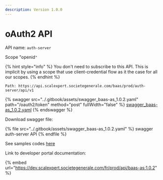 ```yaml
---
description: Version 1.0.0
---
```


# oAuth2 API

API name: `auth-server`

Scope "openid`"`

{% hint style="info" %}
You don't need to subscribe to this API. This is implicit by using a scope that use client-credential flow as it the case for all our scopes.&#x20;
{% endhint %}

`Path: https://api.scalexpert.societegenerale.com/baas/prod/auth-server/api/v1`

{% swagger src="../.gitbook/assets/swagger_baas-as_1.0.2.yaml" path="/oauth2/token" method="post" fullWidth="false" %}
[swagger_baas-as_1.0.2.yaml](../.gitbook/assets/swagger_baas-as_1.0.2.yaml)
{% endswagger %}

Download swagger file:

{% file src="../.gitbook/assets/swagger_baas-as_1.0.2.yaml" %}
swagger auth-server API
{% endfile %}

See samples codes [here](../integration-guides/integrations-modes/direct/#authentication-and-authorization)

Link to developer portal documentation:

{% embed url="https://dev.scalexpert.societegenerale.com/fr/prod/api/baas-as:1.0.2" %}
